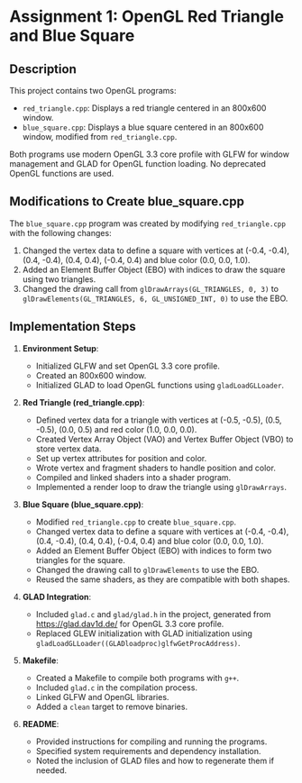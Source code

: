 # Assignment 1: OpenGL Red Triangle and Blue Square

## Description
This project contains two OpenGL programs:
- `red_triangle.cpp`: Displays a red triangle centered in an 800x600 window.
- `blue_square.cpp`: Displays a blue square centered in an 800x600 window, modified from `red_triangle.cpp`.

Both programs use modern OpenGL 3.3 core profile with GLFW for window management and GLAD for OpenGL function loading. No deprecated OpenGL functions are used.

## Modifications to Create blue_square.cpp
The `blue_square.cpp` program was created by modifying `red_triangle.cpp` with the following changes:
1. Changed the vertex data to define a square with vertices at (-0.4, -0.4), (0.4, -0.4), (0.4, 0.4), (-0.4, 0.4) and blue color (0.0, 0.0, 1.0).
2. Added an Element Buffer Object (EBO) with indices to draw the square using two triangles.
3. Changed the drawing call from `glDrawArrays(GL_TRIANGLES, 0, 3)` to `glDrawElements(GL_TRIANGLES, 6, GL_UNSIGNED_INT, 0)` to use the EBO.

## Implementation Steps
1. **Environment Setup**:
   - Initialized GLFW and set OpenGL 3.3 core profile.
   - Created an 800x600 window.
   - Initialized GLAD to load OpenGL functions using `gladLoadGLLoader`.

2. **Red Triangle (red_triangle.cpp)**:
   - Defined vertex data for a triangle with vertices at (-0.5, -0.5), (0.5, -0.5), (0.0, 0.5) and red color (1.0, 0.0, 0.0).
   - Created Vertex Array Object (VAO) and Vertex Buffer Object (VBO) to store vertex data.
   - Set up vertex attributes for position and color.
   - Wrote vertex and fragment shaders to handle position and color.
   - Compiled and linked shaders into a shader program.
   - Implemented a render loop to draw the triangle using `glDrawArrays`.

3. **Blue Square (blue_square.cpp)**:
   - Modified `red_triangle.cpp` to create `blue_square.cpp`.
   - Changed vertex data to define a square with vertices at (-0.4, -0.4), (0.4, -0.4), (0.4, 0.4), (-0.4, 0.4) and blue color (0.0, 0.0, 1.0).
   - Added an Element Buffer Object (EBO) with indices to form two triangles for the square.
   - Changed the drawing call to `glDrawElements` to use the EBO.
   - Reused the same shaders, as they are compatible with both shapes.

4. **GLAD Integration**:
   - Included `glad.c` and `glad/glad.h` in the project, generated from https://glad.dav1d.de/ for OpenGL 3.3 core profile.
   - Replaced GLEW initialization with GLAD initialization using `gladLoadGLLoader((GLADloadproc)glfwGetProcAddress)`.

5. **Makefile**:
   - Created a Makefile to compile both programs with `g++`.
   - Included `glad.c` in the compilation process.
   - Linked GLFW and OpenGL libraries.
   - Added a `clean` target to remove binaries.

6. **README**:
   - Provided instructions for compiling and running the programs.
   - Specified system requirements and dependency installation.
   - Noted the inclusion of GLAD files and how to regenerate them if needed.
